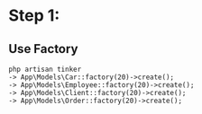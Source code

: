 # Step 1:
## Use Factory
````
php artisan tinker
-> App\Models\Car::factory(20)->create();
-> App\Models\Employee::factory(20)->create();
-> App\Models\Client::factory(20)->create();
-> App\Models\Order::factory(20)->create();
````
